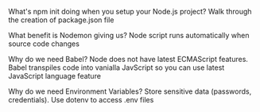 What's npm init doing when you setup your Node.js project?
Walk through the creation of package.json file

What benefit is Nodemon giving us?
Node script runs automatically when source code changes

Why do we need Babel?
Node does not have latest ECMAScript features. Babel transpiles code into vanialla JavScript so you can use latest JavaScript language feature

Why do we need Environment Variables?
Store sensitive data (passwords, credentials). Use dotenv to access .env files